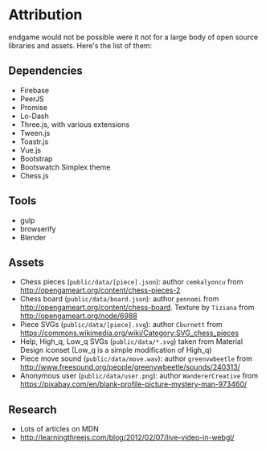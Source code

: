 # Attribution

endgame would not be possible were it not for a large body of open source
libraries and assets. Here's the list of them:

## Dependencies

- Firebase
- PeerJS
- Promise
- Lo-Dash
- Three.js, with various extensions
- Tween.js
- Toastr.js
- Vue.js
- Bootstrap
- Bootswatch Simplex theme
- Chess.js

## Tools

- gulp
- browserify
- Blender

## Assets

- Chess pieces (`public/data/[piece].json`): author `cemkalyoncu` from
  http://opengameart.org/content/chess-pieces-2
- Chess board (`public/data/board.json`): author `pennomi` from
  http://opengameart.org/content/chess-board. Texture by `Tiziana` from
  http://opengameart.org/node/6988
- Piece SVGs (`public/data/[piece].svg`): author `Cburnett` from
  https://commons.wikimedia.org/wiki/Category:SVG_chess_pieces
- Help, High_q, Low_q SVGs (`public/data/*.svg`) taken from Material Design
  iconset (Low_q is a simple modification of High_q)
- Piece move sound (`public/data/move.wav`): author `greenvwbeetle` from
  http://www.freesound.org/people/greenvwbeetle/sounds/240313/
- Anonymous user (`public/data/user.png`): author `WandererCreative` from
  https://pixabay.com/en/blank-profile-picture-mystery-man-973460/

## Research

- Lots of articles on MDN
- http://learningthreejs.com/blog/2012/02/07/live-video-in-webgl/
